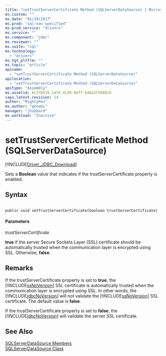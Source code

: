 ```yaml
---
title: "setTrustServerCertificate Method (SQLServerDataSource) | Microsoft Docs"
ms.custom: ""
ms.date: "01/19/2017"
ms.prod: "sql-non-specified"
ms.prod_service: "drivers"
ms.service: ""
ms.component: "jdbc"
ms.reviewer: ""
ms.suite: "sql"
ms.technology: 
  - "drivers"
ms.tgt_pltfrm: ""
ms.topic: "article"
apiname: 
  - "setTrustServerCertificate Method (SQLServerDataSource)"
apilocation: 
  - "setTrustServerCertificate Method (SQLServerDataSource)"
apitype: "Assembly"
ms.assetid: 6c37b518-147e-4cd9-9eff-b48a3f5888c6
caps.latest.revision: 14
author: "MightyPen"
ms.author: "genemi"
manager: "jhubbard"
ms.workload: "Inactive"
---
```

# setTrustServerCertificate Method (SQLServerDataSource)
[!INCLUDE[Driver_JDBC_Download](../../../includes/driver_jdbc_download.md)]

  Sets a **Boolean** value that indicates if the trustServerCertificate property is enabled.  
  
## Syntax  
  
```  
  
public void setTrustServerCertificate(boolean trustServerCertificate)  
```  
  
#### Parameters  
 *trustServerCertificate*  
  
 **true** if the server Secure Sockets Layer (SSL) certificate should be automatically trusted when the communication layer is encrypted using SSL. Otherwise, **false**.  
  
## Remarks  
 If the trustServerCertificate property is set to **true**, the [!INCLUDE[ssNoVersion](../../../includes/ssnoversion_md.md)] SSL certificate is automatically trusted when the communication layer is encrypted using SSL. In other words, the [!INCLUDE[jdbcNoVersion](../../../includes/jdbcnoversion_md.md)] will not validate the [!INCLUDE[ssNoVersion](../../../includes/ssnoversion_md.md)] SSL certificate. The default value is **false**.  
  
 If the trustServerCertificate property is set to **false**, the [!INCLUDE[jdbcNoVersion](../../../includes/jdbcnoversion_md.md)] will validate the server SSL certificate.  
  
## See Also  
 [SQLServerDataSource Members](../../../connect/jdbc/reference/sqlserverdatasource-members.md)   
 [SQLServerDataSource Class](../../../connect/jdbc/reference/sqlserverdatasource-class.md)  
  
  
